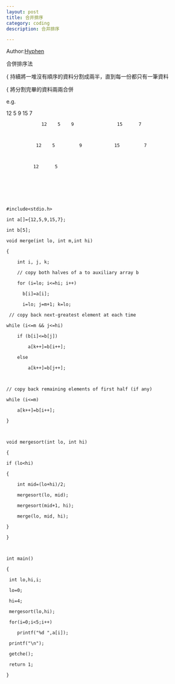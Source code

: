 ```yaml
---
layout: post
title: 合并排序
category: coding
description: 合并排序

---
```


Author:[Hyphen](http://weibo.com/344736086)


合併排序法

{         持續將一堆沒有順序的資料分割成兩半，直到每一份都只有一筆資料

{         將分割完畢的資料兩兩合併

 


 

e.g.

12    5     9     15     7

                 

                 12    5    9                15      7

 

               12    5         9            15         7

 

              12      5

 

 

 

	#include<stdio.h>

	int a[]={12,5,9,15,7};

	int b[5];

	void merge(int lo, int m,int hi)

	{

     	int i, j, k;

    	// copy both halves of a to auxiliary array b

    	for (i=lo; i<=hi; i++)

      	  b[i]=a[i];

     	  i=lo; j=m+1; k=lo;

   	 // copy back next-greatest element at each time

    while (i<=m && j<=hi)

        if (b[i]<=b[j])

            a[k++]=b[i++];

        else

            a[k++]=b[j++];

 

    // copy back remaining elements of first half (if any)

    while (i<=m)

        a[k++]=b[i++];

	}

 

	void mergesort(int lo, int hi)

	{

    if (lo<hi)

    {

        int mid=(lo+hi)/2;

        mergesort(lo, mid);

        mergesort(mid+1, hi);

        merge(lo, mid, hi);

    }

	}

 

	int main()

	{

     int lo,hi,i;

     lo=0;

     hi=4;

     mergesort(lo,hi);   

     for(i=0;i<5;i++)

        printf("%d ",a[i]);

     printf("\n");

     getche();

     return 1;

	}